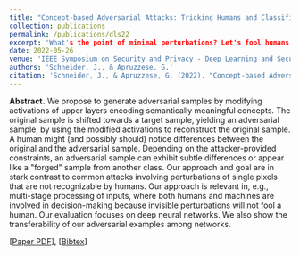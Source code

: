 ```yaml
---
title: "Concept-based Adversarial Attacks: Tricking Humans and Classifiers Alike"
collection: publications
permalink: /publications/dls22
excerpt: 'What's the point of minimal perturbations? Let's fool humans!'
date: 2022-05-26
venue: 'IEEE Symposium on Security and Privacy - Deep Learning and Security Workshop'
authors: 'Schneider, J., & Apruzzese, G.'
citation: 'Schneider, J., & Apruzzese, G. (2022). "Concept-based Adversarial Attacks: Tricking Humans and Classifiers Alike." In <i>IEEE Symposium on Security and Privacy Workshops</i>.'
---
```

<b>Abstract.</b> We propose to generate adversarial samples by modifying activations of upper layers encoding semantically meaningful concepts. The original sample is shifted towards a target sample, yielding an adversarial sample, by using the modified activations to reconstruct the original sample. A human might (and possibly should) notice differences between the original and the adversarial sample. Depending on the attacker-provided constraints, an adversarial sample can exhibit subtle differences or appear like a "forged" sample from another class. Our approach and goal are in stark contrast to common attacks involving perturbations of single pixels that are not recognizable by humans. Our approach is relevant in, e.g., multi-stage processing of inputs, where both humans and machines are involved in decision-making because invisible perturbations will not fool a human. Our evaluation focuses on deep neural networks. We also show the transferability of our adversarial examples among networks.

[[Paper PDF](https://gioapru.github.io/files/papers/dls22/dls22.pdf)], [[Bibtex](https://gioapru.github.io/files/papers/dls22/dls22.bib)]